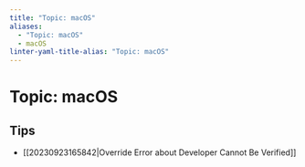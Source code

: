 ```yaml
---
title: "Topic: macOS"
aliases:
  - "Topic: macOS"
  - macOS
linter-yaml-title-alias: "Topic: macOS"
---
```


# Topic: macOS

## Tips

- [[20230923165842|Override Error about Developer Cannot Be Verified]]
